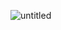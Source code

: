 ![untitled](https://cloud.githubusercontent.com/assets/25996170/24834331/8490e0c6-1ca7-11e7-942a-b6ec42f238ab.jpg)

